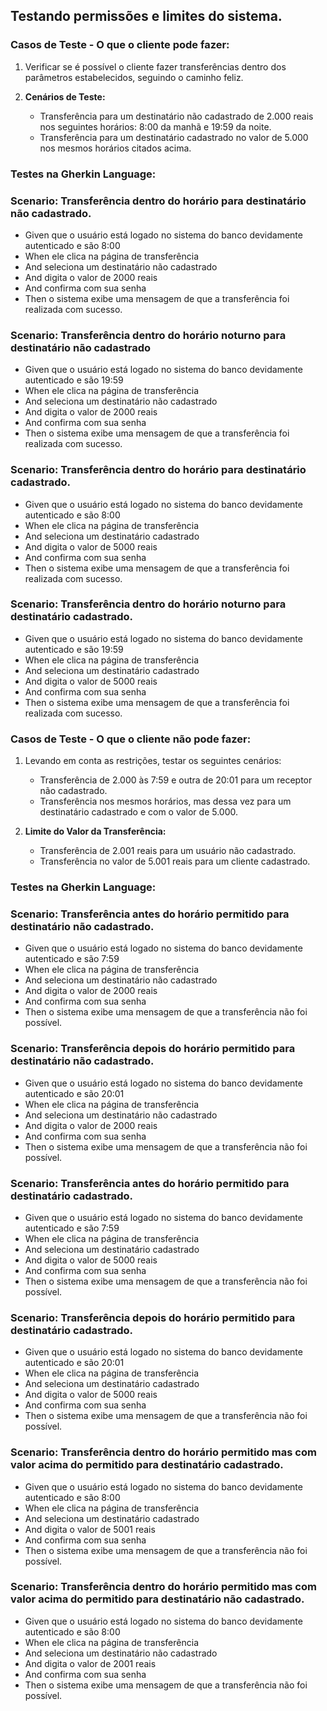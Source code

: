 ## Testando permissões e limites do sistema.

### Casos de Teste - O que o cliente pode fazer:

1. Verificar se é possível o cliente fazer transferências dentro dos parâmetros estabelecidos, seguindo o caminho feliz.

2. **Cenários de Teste:**
   - Transferência para um destinatário não cadastrado de 2.000 reais nos seguintes horários: 8:00 da manhã e 19:59 da noite.
   - Transferência para um destinatário cadastrado no valor de 5.000 nos mesmos horários citados acima.

### Testes na Gherkin Language:

### Scenario: Transferência dentro do horário para destinatário não cadastrado.
  * Given que o usuário está logado no sistema do banco devidamente autenticado e são 8:00
  * When ele clica na página de transferência
  * And seleciona um destinatário não cadastrado
  * And digita o valor de 2000 reais
  * And confirma com sua senha
  * Then o sistema exibe uma mensagem de que a transferência foi realizada com sucesso.

### Scenario: Transferência dentro do horário noturno para destinatário não cadastrado
  * Given que o usuário está logado no sistema do banco devidamente autenticado e são 19:59
  * When ele clica na página de transferência
  * And seleciona um destinatário não cadastrado
  * And digita o valor de 2000 reais
  * And confirma com sua senha
  * Then o sistema exibe uma mensagem de que a transferência foi realizada com sucesso.

### Scenario: Transferência dentro do horário para destinatário cadastrado.
  * Given que o usuário está logado no sistema do banco devidamente autenticado e são 8:00
  * When ele clica na página de transferência
  * And seleciona um destinatário cadastrado
  * And digita o valor de 5000 reais
  * And confirma com sua senha
  * Then o sistema exibe uma mensagem de que a transferência foi realizada com sucesso.

### Scenario: Transferência dentro do horário noturno para destinatário cadastrado.
  * Given que o usuário está logado no sistema do banco devidamente autenticado e são 19:59
  * When ele clica na página de transferência
  * And seleciona um destinatário cadastrado
  * And digita o valor de 5000 reais
  * And confirma com sua senha
  * Then o sistema exibe uma mensagem de que a transferência foi realizada com sucesso.


### Casos de Teste - O que o cliente não pode fazer:

1. Levando em conta as restrições, testar os seguintes cenários:
   - Transferência de 2.000 às 7:59 e outra de 20:01 para um receptor não cadastrado.
   - Transferência nos mesmos horários, mas dessa vez para um destinatário cadastrado e com o valor de 5.000.

2. **Limite do Valor da Transferência:**
   - Transferência de 2.001 reais para um usuário não cadastrado.
   - Transferência no valor de 5.001 reais para um cliente cadastrado.

### Testes na Gherkin Language:

### Scenario: Transferência antes do horário permitido para destinatário não cadastrado.
  * Given que o usuário está logado no sistema do banco devidamente autenticado e são 7:59
  * When ele clica na página de transferência
  * And seleciona um destinatário não cadastrado
  * And digita o valor de 2000 reais
  * And confirma com sua senha
  * Then o sistema exibe uma mensagem de que a transferência não foi possível. 

### Scenario: Transferência depois do horário permitido para destinatário não cadastrado. 
  * Given que o usuário está logado no sistema do banco devidamente autenticado e são 20:01
  * When ele clica na página de transferência
  * And seleciona um destinatário não cadastrado
  * And digita o valor de 2000 reais
  * And confirma com sua senha
  * Then o sistema exibe uma mensagem de que a transferência não foi possível.

### Scenario: Transferência antes do horário permitido para destinatário cadastrado.
  * Given que o usuário está logado no sistema do banco devidamente autenticado e são 7:59
  * When ele clica na página de transferência
  * And seleciona um destinatário cadastrado
  * And digita o valor de 5000 reais
  * And confirma com sua senha
  * Then o sistema exibe uma mensagem de que a transferência não foi possível.

### Scenario: Transferência depois do horário permitido para destinatário cadastrado. 
  * Given que o usuário está logado no sistema do banco devidamente autenticado e são 20:01
  * When ele clica na página de transferência
  * And seleciona um destinatário cadastrado
  * And digita o valor de 5000 reais
  * And confirma com sua senha
  * Then o sistema exibe uma mensagem de que a transferência não foi possível.

### Scenario: Transferência dentro do horário permitido mas com valor acima do permitido para destinatário cadastrado.
  * Given que o usuário está logado no sistema do banco devidamente autenticado e são 8:00
  * When ele clica na página de transferência
  * And seleciona um destinatário cadastrado
  * And digita o valor de 5001 reais
  * And confirma com sua senha
  * Then o sistema exibe uma mensagem de que a transferência não foi possível.

### Scenario: Transferência dentro do horário permitido mas com valor acima do permitido para destinatário não cadastrado. 
  * Given que o usuário está logado no sistema do banco devidamente autenticado e são 8:00
  * When ele clica na página de transferência
  * And seleciona um destinatário não cadastrado
  * And digita o valor de 2001 reais
  * And confirma com sua senha
  * Then o sistema exibe uma mensagem de que a transferência não foi possível. 

